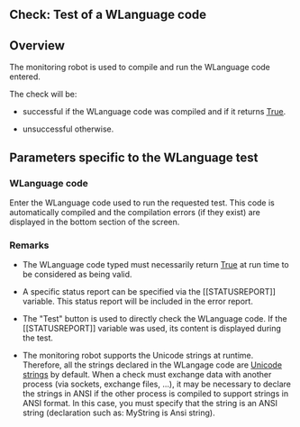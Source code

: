 
## Check: Test of a WLanguage code
			



<a name="NOTE1"></a>
<a name="NOTE1_1"></a>


## Overview
<a name="overview_ELTTEXTE000099"></a>
The monitoring robot is used to compile and run the WLanguage code entered.

The check will be:

- successful if the WLanguage code was compiled and if it returns <u><u><u><u>True</u></u></u></u>.

- unsuccessful otherwise.




<a name="NOTE2"></a>
<a name="NOTE2_1"></a>


## Parameters specific to the WLanguage test
<a name="parameters_specific_the_wlanguage_test_ELTTEXTE000123"></a>


### WLanguage code
<a name="wlanguage_code_ELTPARAGRAPHE000027"></a>

Enter the WLanguage code used to run the requested test. This code is automatically compiled and the compilation errors (if they exist) are displayed in the bottom section of the screen.
<a name="NOTE2_2"></a>


### Remarks
<a name="remarks_ELTPARAGRAPHE000034"></a>

- The WLanguage code typed must necessarily return <u><u><u><u>True</u></u></u></u> at run time to be considered as being valid.

- A specific status report can be specified via the [[STATUSREPORT]] variable. This status report will be included in the error report.

- The "Test" button is used to directly check the WLanguage code. If the [[STATUSREPORT]] variable was used, its content is displayed during the test.

- The monitoring robot supports the Unicode strings at runtime. Therefore, all the strings declared in the WLangage code are [Unicode strings](../Motscles/1514044.md) by default. When a check must exchange data with another process (via sockets, exchange files, ...), it may be necessary to declare the strings in ANSI if the other process is compiled to support strings in ANSI format. In this case, you must specify that the string is an ANSI string (declaration such as: MyString is Ansi string). 





